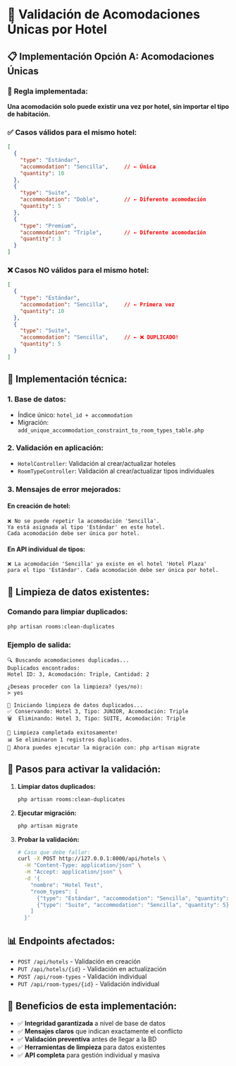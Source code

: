 # 🏨 Validación de Acomodaciones Únicas por Hotel

## 📋 **Implementación Opción A: Acomodaciones Únicas**

### 🎯 **Regla implementada:**
**Una acomodación solo puede existir una vez por hotel, sin importar el tipo de habitación.**

### ✅ **Casos válidos para el mismo hotel:**
```json
[
  {
    "type": "Estándar",
    "accommodation": "Sencilla",     // ← Única
    "quantity": 10
  },
  {
    "type": "Suite", 
    "accommodation": "Doble",        // ← Diferente acomodación
    "quantity": 5
  },
  {
    "type": "Premium",
    "accommodation": "Triple",       // ← Diferente acomodación
    "quantity": 3
  }
]
```

### ❌ **Casos NO válidos para el mismo hotel:**
```json
[
  {
    "type": "Estándar",
    "accommodation": "Sencilla",     // ← Primera vez
    "quantity": 10
  },
  {
    "type": "Suite",
    "accommodation": "Sencilla",     // ← ❌ DUPLICADO!
    "quantity": 5
  }
]
```

## 🔧 **Implementación técnica:**

### 1. **Base de datos:**
- Índice único: `hotel_id + accommodation`
- Migración: `add_unique_accommodation_constraint_to_room_types_table.php`

### 2. **Validación en aplicación:**
- `HotelController`: Validación al crear/actualizar hoteles
- `RoomTypeController`: Validación al crear/actualizar tipos individuales

### 3. **Mensajes de error mejorados:**

#### **En creación de hotel:**
```
❌ No se puede repetir la acomodación 'Sencilla'. 
Ya está asignada al tipo 'Estándar' en este hotel. 
Cada acomodación debe ser única por hotel.
```

#### **En API individual de tipos:**
```
❌ La acomodación 'Sencilla' ya existe en el hotel 'Hotel Plaza' 
para el tipo 'Estándar'. Cada acomodación debe ser única por hotel.
```

## 🧹 **Limpieza de datos existentes:**

### Comando para limpiar duplicados:
```bash
php artisan rooms:clean-duplicates
```

### Ejemplo de salida:
```
🔍 Buscando acomodaciones duplicadas...
Duplicados encontrados:
Hotel ID: 3, Acomodación: Triple, Cantidad: 2

¿Deseas proceder con la limpieza? (yes/no):
> yes

🧹 Iniciando limpieza de datos duplicados...
✅ Conservando: Hotel 3, Tipo: JUNIOR, Acomodación: Triple
🗑️  Eliminando: Hotel 3, Tipo: SUITE, Acomodación: Triple

🎉 Limpieza completada exitosamente!
📊 Se eliminaron 1 registros duplicados.
🚀 Ahora puedes ejecutar la migración con: php artisan migrate
```

## 🚀 **Pasos para activar la validación:**

1. **Limpiar datos duplicados:**
   ```bash
   php artisan rooms:clean-duplicates
   ```

2. **Ejecutar migración:**
   ```bash
   php artisan migrate
   ```

3. **Probar la validación:**
   ```bash
   # Caso que debe fallar:
   curl -X POST http://127.0.0.1:8000/api/hotels \
     -H "Content-Type: application/json" \
     -H "Accept: application/json" \
     -d '{
       "nombre": "Hotel Test",
       "room_types": [
         {"type": "Estándar", "accommodation": "Sencilla", "quantity": 10},
         {"type": "Suite", "accommodation": "Sencilla", "quantity": 5}
       ]
     }'
   ```

## 📊 **Endpoints afectados:**

- `POST /api/hotels` - Validación en creación
- `PUT /api/hotels/{id}` - Validación en actualización  
- `POST /api/room-types` - Validación individual
- `PUT /api/room-types/{id}` - Validación individual

## 🎯 **Beneficios de esta implementación:**

- ✅ **Integridad garantizada** a nivel de base de datos
- ✅ **Mensajes claros** que indican exactamente el conflicto
- ✅ **Validación preventiva** antes de llegar a la BD
- ✅ **Herramientas de limpieza** para datos existentes
- ✅ **API completa** para gestión individual y masiva
